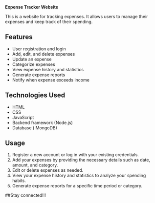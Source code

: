 **Expense Tracker Website**

This is a website for tracking expenses. It allows users to manage their expenses and keep track of their spending.

## Features

- User registration and login
- Add, edit, and delete expenses
- Update an expense
- Categorize expenses
- View expense history and statistics
- Generate expense reports
- Notify when expense exceeds income

## Technologies Used

- HTML
- CSS
- JavaScript
- Backend framework (Node.js)
- Database ( MongoDB)


## Usage

1. Register a new account or log in with your existing credentials.
2. Add your expenses by providing the necessary details such as date, amount, and category.
3. Edit or delete expenses as needed.
4. View your expense history and statistics to analyze your spending habits.
5. Generate expense reports for a specific time period or category.

##Stay connected!!!

